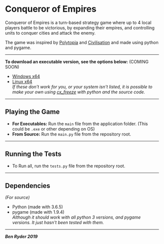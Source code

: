 # Conqueror of Empires
Conqueror of Empires is a turn-based strategy game where up to 4 local players battle to be victorious, by expanding their empires, and controlling units to conquer cities and attack the enemy.

The game was inspired by [Polytopia](http://midjiwan.com/polytopia.html) and [Civilisation](https://civilization.com/) and made using python and pygame.

***
**To download an executable version, see the options below:**  (COMING SOON)
- [Windows x64](https://www.dropbox.com/sh/9tds5tv6hxut9ie/AACUwoxzDGdeUMOR6IBnjcCba?dl=0)
- [Linux x64](https://www.dropbox.com/sh/9tds5tv6hxut9ie/AACUwoxzDGdeUMOR6IBnjcCba?dl=0)  
_If these don't work for you, or your system isn't listed, it is possible to make your own using [cx_freeze](https://anthony-tuininga.github.io/cx_Freeze/) with python and the source code._
***

## Playing the Game
- **For Executables:** Run the `main` file from the application folder. (This could be `.exe` or other depending on OS)
- **From Source:** Run the `main.py` file from the repository root.

***

## Running the Tests
- To Run all, run the `tests.py` file from the repository root.

***

## Dependencies
_(For source)_
- Python (made with 3.6.5)
- pygame (made with 1.9.4)  
_Although it should work with all python 3 versions, and pygame versions. It just hasn't been tested with them._ 
***

_**Ben Ryder 2019**_
